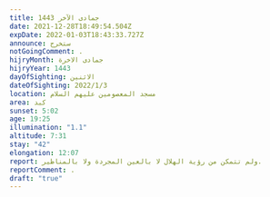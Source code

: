 ```yaml
---
title: جمادى الآخر 1443
date: 2021-12-28T18:49:54.504Z
expDate: 2022-01-03T18:43:33.727Z
announce: ستخرج
notGoingComment: .
hijryMonth: جمادى الاخرة
hijryYear: 1443
dayOfSighting: الاثنين
dateOfSighting: 2022/1/3
location: مسجد المعصومين عليهم السلام
area: كبد
sunset: 5:02
age: 19:25
illumination: "1.1"
altitude: 7:31
stay: "42"
elongation: 12:07
report: ولم تتمكن من رؤية الهلال لا بالعين المجردة ولا بالمناظير.
reportComment: .
draft: "true"
---
```

